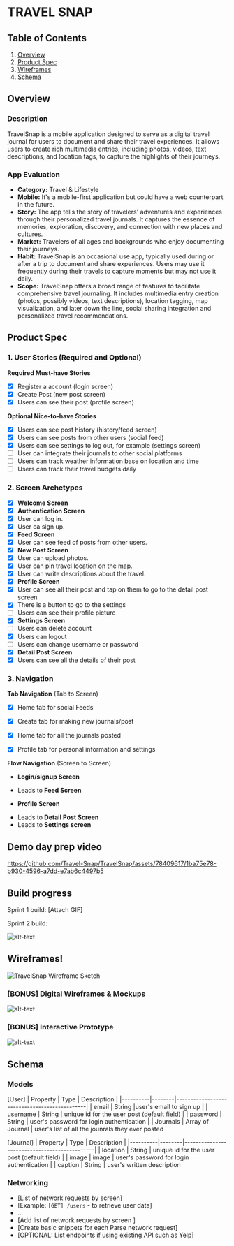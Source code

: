 # TRAVEL SNAP

## Table of Contents

1. [Overview](#Overview)
2. [Product Spec](#Product-Spec)
3. [Wireframes](#Wireframes)
4. [Schema](#Schema)

## Overview

### Description

TravelSnap is a mobile application designed to serve as a digital travel journal for users to document and share their travel experiences. It allows users to create rich multimedia entries, including photos, videos, text descriptions, and location tags, to capture the highlights of their journeys.

### App Evaluation


- **Category:** Travel & Lifestyle
- **Mobile:** It's a mobile-first application but could have a web counterpart in the future.
- **Story:** The app tells the story of travelers' adventures and experiences through their personalized travel journals. It captures the essence of memories, exploration, discovery, and connection with new places and cultures.
- **Market:** Travelers of all ages and backgrounds who enjoy documenting their journeys.
- **Habit:** TravelSnap is an occasional use app, typically used during or after a trip to document and share experiences. Users may use it frequently during their travels to capture moments but may not use it daily.
- **Scope:** TravelSnap offers a broad range of features to facilitate comprehensive travel journaling. It includes multimedia entry creation (photos, possibly videos, text descriptions), location tagging, map visualization, and later down the line, social sharing integration and personalized travel recommendations. 

## Product Spec

### 1. User Stories (Required and Optional)

**Required Must-have Stories**

* [X] Register a account (login screen)
* [X] Create Post (new post screen)
* [X] Users can see their post (profile screen)

**Optional Nice-to-have Stories**
* [X] Users can see post history (history/feed screen)
* [X] Users can see posts from other users (social feed)
* [X] Users can see settings to log out, for example (settings screen)
* [ ] User can integrate their journals to other social platforms
* [ ] Users can track weather information base on location and time
* [ ] Users can track their travel budgets daily

### 2. Screen Archetypes
* [X] **Welcome Screen**
* [X] **Authentication Screen**
* [X] User can log in.
* [X] User ca sign up.
* [X] **Feed Screen**
* [X] User can see feed of posts from other users.
* [X] **New Post Screen**
* [X] User can upload photos.
* [X] User can pin travel location on the map.
* [X] User can write descriptions about the travel.
* [X] **Profile Screen**
* [X] User can see all their post and tap on them to go to the detail post screen
* [X] There is a button to go to the settings
* [ ] Users can see their profile picture
* [X] **Settings Screen**
* [ ] Users can delete account
* [X] Users can logout
* [ ] Users can change username or password
* [X] **Detail Post Screen**
* [X] Users can see all the details of their post

### 3. Navigation

**Tab Navigation** (Tab to Screen)


- [X] Home tab for social Feeds
- [X] Create tab for making new journals/post
- [X] Home tab for all the journals posted
- [X] Profile tab for personal information and settings


**Flow Navigation** (Screen to Screen)

-  **Login/signup Screen**
  * Leads to **Feed Screen**
-  **Profile Screen**
  * Leads to **Detail Post Screen**
  * Leads to **Settings screen**

## Demo day prep video


https://github.com/Travel-Snap/TravelSnap/assets/78409617/1ba75e78-b930-4596-a7dd-e7ab6c4497b5


## Build progress

Sprint 1 build:
[Attach GIF]

Sprint 2 build:

![alt-text](currentBuildProgress.gif)

## Wireframes!

![TravelSnap Wireframe Sketch](https://github.com/Travel-Snap/TravelSnap/assets/78409617/9374b101-07da-4f3a-a404-2da7837d11e3)


### [BONUS] Digital Wireframes & Mockups
![alt-text](DigitalWireframes.png)

### [BONUS] Interactive Prototype
![alt-text](interactivePrototype.gif)
## Schema 


### Models

[User]
| Property | Type   | Description                                  |
|----------|--------|----------------------------------------------|
| email | String |user's email to sign up |
| username | String | unique id for the user post (default field)   |
| password | String | user's password for login authentication      |
| Journals      | Array of Journal    | user's list of all the jounrals they ever posted                          


[Journal]
| Property | Type   | Description                                  |
|----------|--------|----------------------------------------------|
| location | String | unique id for the user post (default field)   |
| image | image | user's password for login authentication      |
| caption      | String    | user's written description                          

### Networking

- [List of network requests by screen]
- [Example: `[GET] /users` - to retrieve user data]
- ...
- [Add list of network requests by screen ]
- [Create basic snippets for each Parse network request]
- [OPTIONAL: List endpoints if using existing API such as Yelp]
